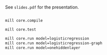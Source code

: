 See `slides.pdf` for the presentation.

```bash

mill core.compile

mill core.test

mill core.run model=logisticregression
mill core.run model=logisticregression-graph
mill core.run model=onehiddenlayer

```
